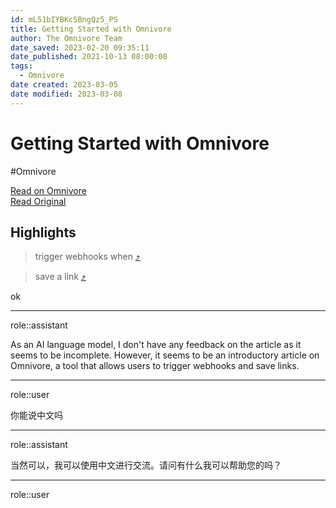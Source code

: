 ```yaml
---
id: mL51bIYBKc5BngQz5_PS
title: Getting Started with Omnivore
author: The Omnivore Team
date_saved: 2023-02-20 09:35:11
date_published: 2021-10-13 08:00:00
tags:
  - Omnivore
date created: 2023-03-05
date modified: 2023-03-08
---
```


# Getting Started with Omnivore

#Omnivore

[Read on Omnivore](https://omnivore.app/me/getting-started-with-omnivore-1866c75e75c)  
[Read Original](https://blog.omnivore.app/p/getting-started-with-omnivore)

## Highlights

> trigger webhooks when [⤴️](https://omnivore.app/me/getting-started-with-omnivore-1866c75e75c#8bc5bbed-a52b-41d4-b6ef-7487240eafc8)

> save a link [⤴️](https://omnivore.app/me/getting-started-with-omnivore-1866c75e75c#fab7cccc-55d0-4f63-951a-51d8318158c7)

ok


<hr class="__chatgpt_plugin">

role::assistant

As an AI language model, I don't have any feedback on the article as it seems to be incomplete. However, it seems to be an introductory article on Omnivore, a tool that allows users to trigger webhooks and save links.

<hr class="__chatgpt_plugin">

role::user

你能说中文吗

<hr class="__chatgpt_plugin">

role::assistant

当然可以，我可以使用中文进行交流。请问有什么我可以帮助您的吗？

<hr class="__chatgpt_plugin">

role::user

